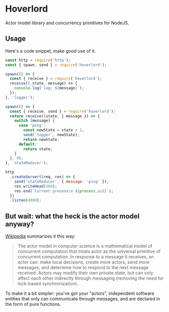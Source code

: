 # Hoverlord
Actor model library and concurrency primitives for NodeJS.

## Usage
Here's a code snippet, make good use of it.

```js
const http = require('http');
const { spawn, send } = require('hoverlord');

spawn(() => {
  const { receive } = require('hoverlord');
  receive((_state, message) => {
    console.log(`log: ${message}`);
  });
}, 'logger');

spawn(() => {
  const { receive, send } = require('hoverlord');
  return receive((state, { message }) => {
    switch (message) {
      case 'ping':
        const newState = state + 1;
        send('logger', newState);
        return newState;
      default:
        return state;
    }
  }, 0);
}, 'stateReducer');

http
  .createServer((req, res) => {
    send('stateReducer', { message: 'ping' });
    res.writeHead(200);
    res.end(`Current process\n ${process.pid}`);
  })
  .listen(4000);
```

## But wait: what the heck is the actor model anyway?
[Wikipedia](https://en.wikipedia.org/wiki/Actor_model) summarizes it this way:

> The actor model in computer science is a mathematical model of concurrent computation that treats actor as the universal primitive of concurrent computation. In response to a message it receives, an actor can: make local decisions, create more actors, send more messages, and determine how to respond to the next message received. Actors may modify their own private state, but can only affect each other indirectly through messaging (removing the need for lock-based synchronization).

To make it a bit simpler: you've got your "actors", independent software entities that only can communicate through messages, and are declared in the form of pure functions.
